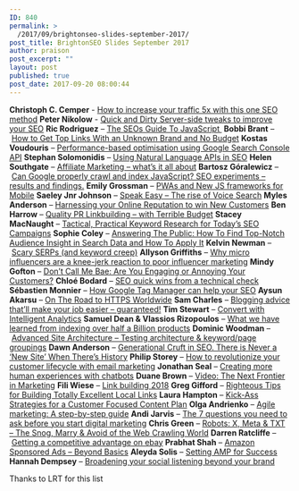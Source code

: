 ```yaml
---
ID: 840
permalink: >
  /2017/09/brightonseo-slides-september-2017/
post_title: BrightonSEO Slides September 2017
author: praison
post_excerpt: ""
layout: post
published: true
post_date: 2017-09-20 08:00:44
---
```

<strong>Christoph C. Cemper</strong> - <a href="https://www.slideshare.net/cemper/how-to-increase-your-traffic-5x-with-this-one-seo-method" target="_blank" rel="noopener">How to increase your traffic 5x with this one SEO method</a>
<strong>Peter Nikolow</strong> - <a href="https://www.slideshare.net/mobilio/quick-and-dirty-serverside-tweaks-to-improve-your-seo-brighton-seo-september-2017"><span class="j-title-breadcrumb">Quick and Dirty Server-side tweaks to improve your SEO</span></a>
<strong>Ric Rodriguez</strong> – <a href="https://www.slideshare.net/RicRodriguez1/the-seos-guide-to-javascript-ric-rodriguez-brighton-seo-2017" target="_blank" rel="noopener">The SEOs Guide To JavaScript </a>
<strong>Bobbi Brant</strong> – <a href="https://www.slideshare.net/BobbiBrant/how-to-get-top-tier-links-with-no-budget" target="_blank" rel="noopener">How to Get Top Links With an Unknown Brand and No Budget</a>
<strong>Kostas Voudouris</strong> – <a href="https://www.slideshare.net/kvonweb/kostas-voudouris-brightonseo-perfromancebased-optimisation-using-google-search-console-and-the-api" target="_blank" rel="noopener">Performance-based optimisation using Google Search Console API</a>
<strong>Stephan Solomonidis</strong> – <a href="https://www.slideshare.net/StephanSolomonidis/using-natural-language-apis-in-seo" target="_blank" rel="noopener">Using Natural Language APIs in SEO</a>
<strong>Helen Southgate</strong> – <a href="https://www.slideshare.net/AccelerationPartners/affiliate-marketing-whats-it-all-about-79815460" target="_blank" rel="noopener">Affiliate Marketing – what’s it all about</a>
<strong>Bartosz Góralewicz</strong> – <a href="https://www.slideshare.net/goralewicz/can-google-properly-crawl-and-index-javascript-seo-experiments-results-and-findings" target="_blank" rel="noopener">Can Google properly crawl and index JavaScript? SEO experiments – results and findings.</a>
<strong>Emily Grossman</strong> – <a href="https://www.slideshare.net/MobileMoxie/introduction-to-pwas-new-js-frameworks-for-mobile-79805928" target="_blank" rel="noopener">PWAs and New JS frameworks for Mobile</a>
<strong>Saeley Jnr Johnson</strong> – <a href="https://www.slideshare.net/SaeleyEwanJohnsonjnr/speak-easy-the-rise-of-voice-search-mindshare-fast-brighton-seo-2017" target="_blank" rel="noopener">Speak Easy – The rise of Voice Search</a>
<strong>Myles Anderson</strong> – <a href="https://www.slideshare.net/brightlocal/brightonseo-2017leveraging-reputation-to-drive-clicks-calls" target="_blank" rel="noopener">Harnessing your Online Reputation to win New Customers</a>
<strong>Ben Harrow</strong> – <a href="https://www.slideshare.net/owmyfoothurts/quality-pr-linkbuilding-with-terrible-budget-brighton-seo-2017" target="_blank" rel="noopener">Quality PR Linkbuilding – with Terrible Budget</a>
<strong>Stacey MacNaught</strong> – <a href="https://www.slideshare.net/staceycav/keyword-research-tactics-and-tools-brightonseo-2017-79805875" target="_blank" rel="noopener">Tactical, Practical Keyword Research for Today’s SEO Campaigns</a>
<strong>Sophie Coley</strong> – <a href="https://www.slideshare.net/sophiecoley/taking-audience-insight-from-answerthepublic-sophie-coley-at-brightonseo-sept-2017" target="_blank" rel="noopener">Answering The Public: How To Find Top-Notch Audience Insight in Search Data and How To Apply It</a>
<strong>Kelvin Newman</strong> – <a href="https://www.slideshare.net/kelvinnewman/scary-serps-and-keyword-creep-brightonseo" target="_blank" rel="noopener">Scary SERPs (and keyword creep)</a>
<strong>Allyson Griffiths</strong> – <a href="https://www.slideshare.net/AllysonJames1/brightonseo-influencer-marketing-allyson-griffiths-icrossing" target="_blank" rel="noopener">Why micro influencers are a knee-jerk reaction to poor influencer marketing</a>
<strong>Mindy Gofton</strong> – <a href="https://www.i-com.net/blog/dont-call-me-bae-are-you-engaging-or-irritating-your-customers" target="_blank" rel="noopener">Don’t Call Me Bae: Are You Engaging or Annoying Your Customers?</a>
<strong>Chloé Bodard</strong> – <a href="https://www.slideshare.net/chloebodard/brightonseo-2017-seo-quick-wins-from-a-technical-check" target="_blank" rel="noopener">SEO quick wins from a technical check</a>
<strong>Sébastien Monnier</strong> – <a href="https://www.slideshare.net/woptimoslides/how-google-tag-manager-can-save-your-seo-talk-for-brighton-seo-2017" target="_blank" rel="noopener">How Google Tag Manager can help your SEO</a>
<strong>Aysun Akarsu</strong> – <a href="https://www.slideshare.net/searchdatalogy/on-the-road-to-https-everywhere" target="_blank" rel="noopener">On The Road to HTTPS Worldwide</a>
<strong>Sam Charles</strong> – <a href="https://www.slideshare.net/SamanthaCharles4/brightonseo-slides-blogging-advice-thatll-make-your-job-easier-guaranteed" target="_blank" rel="noopener">Blogging advice that’ll make your job easier – guaranteed!</a>
<strong>Tim Stewart</strong> – <a href="https://www.slideshare.net/Tim5tewart/better-conversion-with-intelligent-analytics" target="_blank" rel="noopener">Convert with Intelligent Analytics</a>
<strong>Samuel Dean &amp; Vlassios Rizopoulos</strong> – <a href="https://www.slideshare.net/BenMorgan18/product-feed-research-what-we-learned-from-indexing-500m-skus" target="_blank" rel="noopener">What we have learned from indexing over half a Billion products</a>
<strong>Dominic Woodman</strong> – <a href="https://www.slideshare.net/DominicWoodman/matching-keywords-to-pages-information-architecture/" target="_blank" rel="noopener">Advanced Site Architecture – Testing architecture &amp; keyword/page groupings</a>
<strong>Dawn Anderson</strong> – <a href="https://www.slideshare.net/DawnFitton/technical-seo-generational-cruft-in-seo-there-is-never-a-new-site-when-theres-history-brighton-seo-concise-deck" target="_blank" rel="noopener">Generational Cruft in SEO. There is Never a ‘New Site’ When There’s History</a>
<strong>Philip Storey</strong> – <a href="https://www.enchantagency.com/revolutionise-your-customer-lifecycle-with-email-marketing" target="_blank" rel="noopener">How to revolutionize your customer lifecycle with email marketing</a>
<strong>Jonathan Seal</strong> – <a href="https://www.slideshare.net/JonathanSeal/creating-more-human-experiences-with-chatbots" target="_blank" rel="noopener">Creating more human experiences with chatbots</a>
<strong>Duane Brown</strong> – <a href="https://www.slideshare.net/duanebrown/video-the-next-frontier-in-marketing-brightonseo-2017" target="_blank" rel="noopener">Video: The Next Frontier in Marketing</a>
<strong>Fili Wiese</strong> – <a href="https://www.slideshare.net/FiliWiese/link-building-2018" target="_blank" rel="noopener">Link building 2018</a>
<strong>Greg Gifford</strong> – <a href="https://www.slideshare.net/GregGifford/righteous-tips-for-building-totally-excellent-local-links" target="_blank" rel="noopener">Righteous Tips for Building Totally Excellent Local Links</a>
<strong>Laura Hampton</strong> – <a href="https://www.slideshare.net/lauralhampton/brighton-seo-2017-six-kick-ass-content-strategies-laura-hampton" target="_blank" rel="noopener">Kick-Ass Strategies for a Customer Focused Content Plan</a>
<strong>Olga Andrienko</strong> – <a href="https://www.slideshare.net/SEMrush/agile-marketing-a-step-by-step-guide" target="_blank" rel="noopener">Agile marketing: A step-by-step guide</a>
<strong>Andi Jarvis</strong> – <a href="https://www.slideshare.net/AndiJarvis/brighton-seo-7-questions-to-ask-before-you-start-digital-marketing" target="_blank" rel="noopener">The 7 questions you need to ask before you start digital marketing</a>
<strong>Chris Green</strong> – <a href="https://www.slideshare.net/chr156r33n/robots-txt-meta-x-the-snog-marry-avoid-of-the-web-crawling-world-brighton-seo-sep-2017" target="_blank" rel="noopener">Robots: X, Meta &amp; TXT – The Snog, Marry &amp; Avoid of the Web Crawling World</a>
<strong>Darren Ratcliffe</strong> – <a href="https://www.slideshare.net/DarrenRatcliffe2/brighton-seo-getting-a-competitive-advantage-on-ebay" target="_blank" rel="noopener">Getting a competitive advantage on ebay</a>
<strong>Prabhat Shah</strong> – <a href="https://www.slideshare.net/daytodayebay/amazon-sponsored-ads-beyond-basics-79741340" target="_blank" rel="noopener">Amazon Sponsored Ads – Beyond Basics</a>
<strong>Aleyda Solis</strong> – <a href="https://www.slideshare.net/aleydasolis/setting-amp-for-success-at-brightonseo" target="_blank" rel="noopener">Setting AMP for Success</a>
<strong>Hannah Dempsey</strong> – <a href="https://www.slideshare.net/Hannahrainford/shut-up-and-listen-social-listening-beyond-your-brand" target="_blank" rel="noopener">Broadening your social listening beyond your brand</a>

Thanks to LRT for this list
